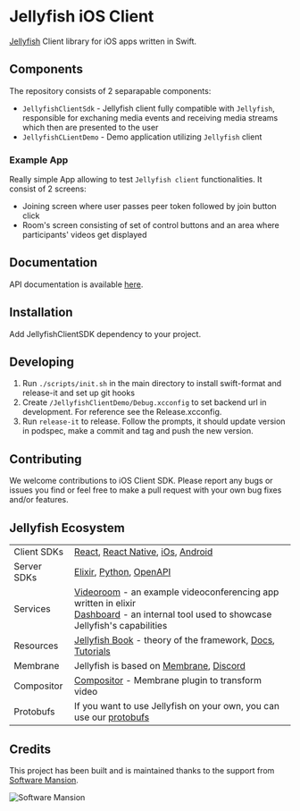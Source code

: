 
# Jellyfish iOS Client

[Jellyfish](https://github.com/jellyfish-dev/jellyfish) Client library for iOS apps written in Swift.

## Components

The repository consists of 2 separapable components:

- `JellyfishClientSdk` - Jellyfish client fully compatible with `Jellyfish`, responsible for exchaning media events and receiving media streams which then are presented to the user
- `JellyfishCLientDemo` - Demo application utilizing `Jellyfish` client

### Example App

Really simple App allowing to test `Jellyfish client` functionalities. It consist of 2 screens:

- Joining screen where user passes peer token followed by join button click
- Room's screen consisting of set of control buttons and an area where participants' videos get displayed

## Documentation

API documentation is available [here](https://jellyfish-dev.github.io/ios-client-sdk/documentation/jellyfishclientsdk/).

## Installation

Add JellyfishClientSDK dependency to your project.

## Developing

1. Run `./scripts/init.sh` in the main directory to install swift-format and release-it and set up git hooks
2. Create `/JellyfishClientDemo/Debug.xcconfig` to set backend url in development. For reference see the Release.xcconfig.
3. Run `release-it` to release. Follow the prompts, it should update version in podspec, make a commit and tag and push the new version.

## Contributing

We welcome contributions to iOS Client SDK. Please report any bugs or issues you find or feel free to make a pull request with your own bug fixes and/or features.

## Jellyfish Ecosystem

|             |                                                                                                                                                                                                                                                              |
| ----------- | ------------------------------------------------------------------------------------------------------------------------------------------------------------------------------------------------------------------------------------------------------------ |
| Client SDKs | [React](https://github.com/jellyfish-dev/react-client-sdk), [React Native](https://github.com/jellyfish-dev/react-native-client-sdk), [iOs](https://github.com/jellyfish-dev/ios-client-sdk), [Android](https://github.com/jellyfish-dev/android-client-sdk) |
| Server SDKs | [Elixir](https://github.com/jellyfish-dev/elixir_server_sdk), [Python](https://github.com/jellyfish-dev/python-server-sdk), [OpenAPI](https://jellyfish-dev.github.io/jellyfish-docs/api_reference/rest_api)                                                 |
| Services    | [Videoroom](https://github.com/jellyfish-dev/jellyfish_videoroom) - an example videoconferencing app written in elixir <br/> [Dashboard](https://github.com/jellyfish-dev/jellyfish-dashboard) - an internal tool used to showcase Jellyfish's capabilities   |
| Resources   | [Jellyfish Book](https://jellyfish-dev.github.io/book/) - theory of the framework, [Docs](https://jellyfish-dev.github.io/jellyfish-docs/), [Tutorials](https://github.com/jellyfish-dev/jellyfish-clients-tutorials)                                        |
| Membrane    | Jellyfish is based on [Membrane](https://membrane.stream/), [Discord](https://discord.gg/nwnfVSY)                                                                                                                                                            |
| Compositor  | [Compositor](https://github.com/membraneframework/membrane_video_compositor_plugin) - Membrane plugin to transform video                                                                                                                                     |
| Protobufs   | If you want to use Jellyfish on your own, you can use our [protobufs](https://github.com/jellyfish-dev/protos)

## Credits

This project has been built and is maintained thanks to the support from [Software Mansion](https://swmansion.com).

<img alt="Software Mansion" src="https://logo.swmansion.com/logo?color=white&variant=desktop&width=150&tag=react-native-reanimated-github"/>
